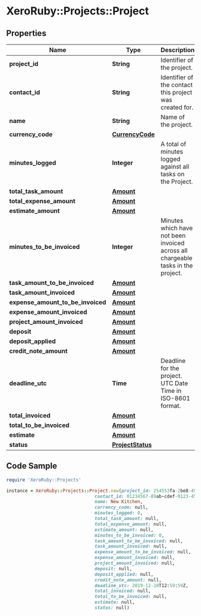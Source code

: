 # XeroRuby::Projects::Project

## Properties

Name | Type | Description | Notes
------------ | ------------- | ------------- | -------------
**project_id** | **String** | Identifier of the project. | [optional] 
**contact_id** | **String** | Identifier of the contact this project was created for. | [optional] 
**name** | **String** | Name of the project. | 
**currency_code** | [**CurrencyCode**](CurrencyCode.md) |  | [optional] 
**minutes_logged** | **Integer** | A total of minutes logged against all tasks on the Project. | [optional] 
**total_task_amount** | [**Amount**](Amount.md) |  | [optional] 
**total_expense_amount** | [**Amount**](Amount.md) |  | [optional] 
**estimate_amount** | [**Amount**](Amount.md) |  | [optional] 
**minutes_to_be_invoiced** | **Integer** | Minutes which have not been invoiced across all chargeable tasks in the project. | [optional] 
**task_amount_to_be_invoiced** | [**Amount**](Amount.md) |  | [optional] 
**task_amount_invoiced** | [**Amount**](Amount.md) |  | [optional] 
**expense_amount_to_be_invoiced** | [**Amount**](Amount.md) |  | [optional] 
**expense_amount_invoiced** | [**Amount**](Amount.md) |  | [optional] 
**project_amount_invoiced** | [**Amount**](Amount.md) |  | [optional] 
**deposit** | [**Amount**](Amount.md) |  | [optional] 
**deposit_applied** | [**Amount**](Amount.md) |  | [optional] 
**credit_note_amount** | [**Amount**](Amount.md) |  | [optional] 
**deadline_utc** | **Time** | Deadline for the project. UTC Date Time in ISO-8601 format. | [optional] 
**total_invoiced** | [**Amount**](Amount.md) |  | [optional] 
**total_to_be_invoiced** | [**Amount**](Amount.md) |  | [optional] 
**estimate** | [**Amount**](Amount.md) |  | [optional] 
**status** | [**ProjectStatus**](ProjectStatus.md) |  | [optional] 

## Code Sample

```ruby
require 'XeroRuby::Projects'

instance = XeroRuby::Projects::Project.new(project_id: 254553fa-2be8-4991-bd5e-70a97ea12ef8,
                                 contact_id: 01234567-89ab-cdef-0123-456789abcdef,
                                 name: New Kitchen,
                                 currency_code: null,
                                 minutes_logged: 0,
                                 total_task_amount: null,
                                 total_expense_amount: null,
                                 estimate_amount: null,
                                 minutes_to_be_invoiced: 0,
                                 task_amount_to_be_invoiced: null,
                                 task_amount_invoiced: null,
                                 expense_amount_to_be_invoiced: null,
                                 expense_amount_invoiced: null,
                                 project_amount_invoiced: null,
                                 deposit: null,
                                 deposit_applied: null,
                                 credit_note_amount: null,
                                 deadline_utc: 2019-12-10T12:59:59Z,
                                 total_invoiced: null,
                                 total_to_be_invoiced: null,
                                 estimate: null,
                                 status: null)
```


